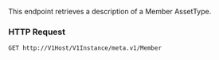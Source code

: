 This endpoint retrieves a description of a Member AssetType.

### HTTP Request

`GET http://V1Host/V1Instance/meta.v1/Member`